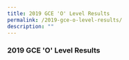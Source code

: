 ```yaml
---
title: 2019 GCE 'O' Level Results
permalink: /2019-gce-o-level-results/
description: ""
---
```


### 2019 GCE 'O' Level Results